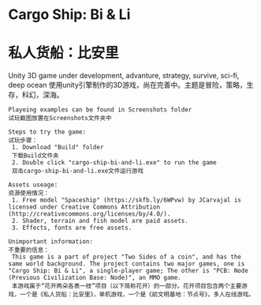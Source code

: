 # Cargo Ship: Bi & Li
# 私人货船：比安里
 Unity 3D game under development, advanture, strategy, survive, sci-fi, deep ocean 
 使用unity引擎制作的3D游戏，尚在完善中。主题是冒险，策略，生存，科幻，深海。
```
Playeing examples can be found in Screenshots folder
试玩截图放置在Screenshots文件夹中
```
```
Steps to try the game:
试玩步骤：
 1. Download "Build" folder
 下载Build文件夹
 2. Double click "cargo-ship-bi-and-li.exe" to run the game
 双击cargo-ship-bi-and-li.exe文件运行游戏
```
```
Assets useage:
资源使用情况：
 1. Free model "Spaceship" (https://skfb.ly/6WPvw) by JCarvajal is licensed under Creative Commons Attribution (http://creativecommons.org/licenses/by/4.0/).
 2. Shader, terrain and fish model are paid assets.
 3. Effects, fonts are free assets.
```
```
Unimportant information:
不重要的信息：
 This game is a part of project "Two Sides of a coin", and has the same world background. The project contains two major games, one is "Cargo Ship: Bi & Li", a single-player game; The other is "PCB: Node (Previous Civilization Base: Node)", an MMO game. 
 本游戏属于“花开两朵各表一枝”项目（以下简称花开）的一部分。花开项目包含两个主要游戏，一个是《私人货船：比安里》，单机游戏，一个是《前文明基地：节点号》，多人在线游戏。
 ```
